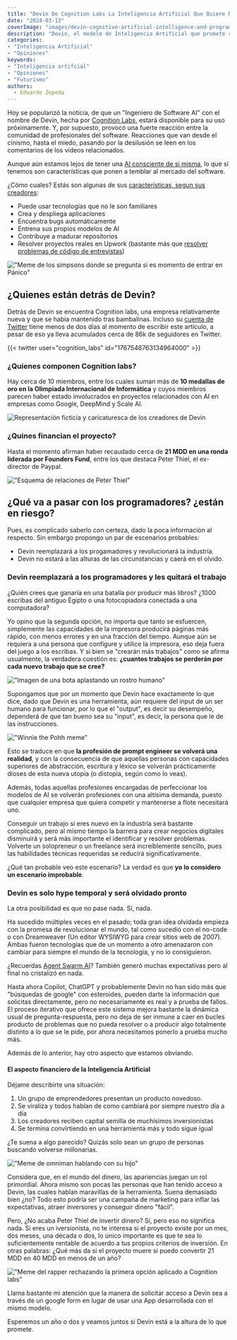 ```yaml
---
title: "Devin De Cognition Labs La Inteligencia Artificial Que Quiere Reemplazar a Los Programadores"
date: "2024-03-13"
coverImage: "images/devin-cognitive-artificial-intelligence-and-programmers.jpg"
description: "Devin, el modelo de Inteligencia Artificial que promete ser mejor que un ingeniero de Software y cambiar para siempre el mundo del Software, creado por Cognition Labs"
categories: 
- "Inteligencia Artificial"
- "Opiniones"
keywords:
- "Inteligencia artifcial"
- "Opiniones"
- "Futurismo"
authors:
  - Eduardo Zepeda
---
```


Hoy se popularizó la noticia, de que un "Ingeniero de Software AI" con el nombre de Devin, hecha por [Cognition Labs](https://www.cognition-labs.com/), estará disponible para su uso próximamente. Y, por supuesto, provocó una fuerte reacción entre la comunidad de profesionales del software. Reacciones que van desde el cinismo, hasta el miedo, pasando por la desilusión se leen en los comentarios de los videos relacionados.

Aunque aún estamos lejos de tener una [AI consciente de si misma](/chat-gpt-la-habitacion-china-de-searle-y-la-conciencia/), lo que sí tenemos son características que ponen a temblar al mercado del software.

¿Cómo cuales? Estás son algunas de sus [características, segun sus creadores](https://www.cognition-labs.com/blog):
- Puede usar tecnologías que no le son familiares
- Crea y despliega aplicaciones
- Encuentra bugs automáticamente
- Entrena sus propios modelos de AI
- Contribuye a madurar repositorios
- Resolver proyectos reales en Upwork (bastante más que [resolver problemas de código de entrevistas](/pongo-a-prueba-a-chatgpt-con-desafios-de-codigo-de-codewars/))

!["Meme de los simpsons donde se pregunta si es momento de entrar en Pánico"](images/so-its-time-to-panic-simpsons.webp)

## ¿Quienes están detrás de Devin?

Detrás de Devin se encuentra Cognition labs, una empresa relativamente nueva y que se habia mantenido tras bambalinas. Incluso su [cuenta de Twitter](https://twitter.com/cognition_labs) tiene menos de dos días al momento de escribir este artículo, a pesar de eso ya lleva acumulados cerca de 86k de seguidores en Twitter.

{{< twitter user="cognition_labs" id="1767548763134964000" >}}

### ¿Quienes componen Cognition labs?

Hay cerca de 10 miembros, entre los cuales suman más de **10 medallas de oro en la Olimpiada Internacional de Informática** y cuyos miembros parecen haber estado involucrados en proyectos relacionados con AI en empresas como Google, DeepMind y Scale AI.

![](images/meme-creador-de-devin-linuxero.jpg "Representación ficticia y caricaturesca de los creadores de Devin")

### ¿Quines financian el proyecto?

Hasta el momento afirman haber recaudado cerca de **21 MDD en una ronda liderada por Founders Fund**, entre los que destaca Peter Thiel, el ex-director de Paypal.

!["Esquema de relaciones de Peter Thiel"](images/peter-thiel-relationships.jpeg "Fuente: https://knowyourmeme.com/photos/2402121-peter-thiel")

## ¿Qué va a pasar con los programadores? ¿están en riesgo?

Pues, es complicado saberlo con certeza, dado la poca información al respecto. Sin embargo propongo un par de escenarios probables:

- Devin reemplazará a los progamadores y revolucionará la industría.
- Devin no estará a las alturas de las circunstancias y caerá en el olvido.

### Devin reemplazará a los programadores y les quitará el trabajo

¿Quién crees que ganaría en una batalla por producir más libros? ¿1000 escribas del antiguo Egipto o una fotocopiadora conectada a una computadora? 

Yo opino que la segunda opción, no importa que tanto se esfuercen, simplemente las capacidades de la impresora producirá páginas más rápido, con menos errores y en una fracción del tiempo. Aunque aún se requiera a una persona que configure y utilice la impresora, eso deja fuera del juego a los escribas. Y si bien se "crearán más trabajos" como se afirma usualmente, la verdadera cuestión es: **¿cuantos trabajos se perderán por cada nuevo trabajo que se cree?**

!["Imagen de una bota aplastando un rostro humano"](images/Devin-AI-vs-you.jpg)

Supongamos que por un momento que Devin hace exactamente lo que dice, dado que Devin es una herramienta, aún requiere del input de un ser humano para funcionar, por lo que el "output", es decir su desempeño, dependerá de que tan bueno sea su "input", es decir, la persona que le de las instrucciones.

!["Winnie the Pohh meme"](images/prompt-engineer.png)

Esto se traduce en que **la profesión de prompt engineer se volverá una realidad**, y con la consecuencia de que aquellas personas con capacidades superiores de abstracción, escritura y léxico se volverán prácticamente dioses de esta nueva utopia (o distopia, según como lo veas).

Además, todas aquellas profesiones encargadas de perfeccionar los modelos de AI se volverán profesiones con una altísima demanda, puesto que cualquier empresa que quiera competir y mantenerse a flote necesitará uno.

Conseguir un trabajo si eres nuevo en la industría será bastante complicado, pero al mismo tiempo la barrera para crear negocios digitales disminuirá y será más importante el identificar y resolver problemas. Volverte un solopreneur o un freelance será increíblemente sencillo, pues las habilidades técnicas requeridas se reducirá significativamente.

¿Qué tan probable veo este escenario? La verdad es que **yo lo considero un escenario improbable**. 

### Devin es solo hype temporal y será olvidado pronto

La otra posibilidad es que no pase nada. Sí, nada.

Ha sucedido múltiples veces en el pasado; toda gran idea olvidada empieza con la promesa de revolucionar el mundo, tal como sucedió con el no-code o con Dreamweaver (Un editor WYSIWYG para crear sitios web de 2007). Ambas fueron tecnologías que de un momento a otro amenazaron con cambiar para siempre el mundo de la tecnología, y no lo consiguieron.

¿Recuerdas [Agent Swarm AI](https://github.com/daveshap/OpenAI_Agent_Swarm)? También generó muchas expectativas pero al final no cristalizó en nada.

Hasta ahora Copilot, ChatGPT y probablemente Devin no han sido más que "búsquedas de google" con esteroides, pueden darte la información que solicitas directamente, pero no necesariamente es real y a prueba de fallos. El proceso iterativo que ofrece este sistema mejora bastante la dinámica usual de pregunta-respuesta, pero no deja de ser inmune a caer en bucles producto de problemas que no pueda resolver o a producir algo totalmente distinto a lo que se le pide, por ahora necesitamos ponerlo a prueba mucho más.

Además de lo anterior, hay otro aspecto que estamos obviando.

#### El aspecto financiero de la Inteligencia Artificial

Déjame describirte una situación: 
1. Un grupo de emprendedores presentan un producto novedoso.
2. Se viraliza y todos hablan de como cambiará por siempre nuestro día a día
3. Los creadores reciben capital semilla de muchísimos inversionistas
4. Se termina convirtiendo en una herramienta más y todo sigue igual

¿Te suena a algo parecido? Quizás solo sean un grupo de personas buscando volverse millonarias.

!["Meme de omniman hablando con su hijo"](images/its-all-about-shareholders.jpg)

Considera que, en el mundo del dinero, las apariencias juegan un rol primordial. Ahora mismo son pocas las personas que han tenido acceso a Devin, las cuales hablan maravillas de la herramienta. Suena demasiado bien ¿no? Todo esto podría ser una campaña de marketing para inflar las expectativas, atraer inversores y conseguir dinero "fácil".

Pero, ¿No acaba Peter Thiel de invertir dinero? Sí, pero eso no significa nada. Si eres un iversionista, no te interesa si el proyecto existe por un mes, dos meses, una década o dos, lo único importante es que te sea lo suficientemente rentable de acuerdo a tus propios criterios de inversión. En otras palabras: ¿Qué más da si el proyecto muere si puedo convertir 21 MDD en 40 MDD en menos de un año?

!["Meme del rapper rechazando la primera opción aplicado a Cognition labs"](images/meme-rapper-devin-access.jpg)

Llama bastante mi atención que la manera de solicitar acceso a Devin sea a través de un google form en lugar de usar una App desarrollada con el mismo modelo. 

Esperemos un año o dos y veamos juntos si Devin está a la altura de lo que promete.